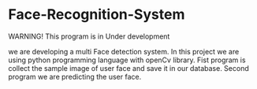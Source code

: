 # Face-Recognition-System

WARNING! This program is in Under development

we are developing a multi Face detection system. In this project we are using python programming language with openCv library. Fist program is collect the sample image of user face and save it in our database. Second program we are predicting the user face. 

